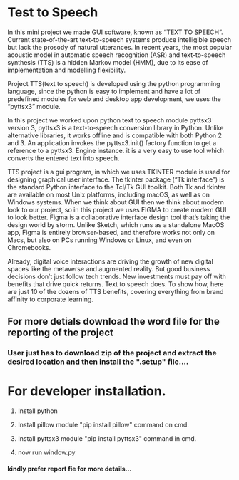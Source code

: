 
# Test to Speech



In this mini project we made GUI software, known as “TEXT TO SPEECH”. Current state-of-the-art text-to-speech systems produce intelligible speech but lack the prosody of natural utterances. In recent years, the most popular acoustic model in automatic speech recognition (ASR) and text-to-speech synthesis (TTS) is a hidden Markov model (HMM), due to its ease of implementation and modelling flexibility.

Project TTS(text to speech) is developed using the python programming language, since the python is easy to implement and have a lot of predefined modules for web and desktop app development, we uses the “pyttsx3” module.

In this project we worked upon python text to speech module pyttsx3 version 3, pyttsx3 is a text-to-speech conversion library in Python. Unlike alternative libraries, it works offline and is compatible with both Python 2 and 3. An application invokes the pyttsx3.init() factory function to get a reference to a pyttsx3. Engine instance. it is a very easy to use tool which converts the entered text into speech.
	
TTS project is a gui program, in which we uses TKINTER module is used for designing graphical user interface. The tkinter package (“Tk interface”) is the standard Python interface to the Tcl/Tk GUI toolkit. Both Tk and tkinter are available on most Unix platforms, including macOS, as well as on Windows systems. When we think about GUI then we think about modern look to our project, so in this project we uses FIGMA to create modern GUI to look better. Figma is a collaborative interface design tool that’s taking the design world by storm. Unlike Sketch, which runs as a standalone MacOS app, Figma is entirely browser-based, and therefore works not only on Macs, but also on PCs running Windows or Linux, and even on Chromebooks.

Already, digital voice interactions are driving the growth of new digital spaces like the metaverse and augmented reality. But good business decisions don’t just follow tech trends. New investments must pay off with benefits that drive quick returns. Text to speech does. To show how, here are just 10 of the dozens of TTS benefits, covering everything from brand affinity to corporate learning.

## For more detials download the word file for the reporting of the project

### User just has to download zip of the project and extract the desired location and then install the ".setup" file....


# For developer installation.
1. Install python

2. Install pillow module
"pip install pillow" command on cmd.

3. Install pyttsx3 module
"pip install pyttsx3" command in cmd.

4. now run window.py

#### kindly prefer report fie for more details...